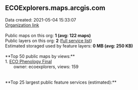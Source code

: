 <h2>ECOExplorers.maps.arcgis.com</h2> Data created: 2021-05-04 15:33:07 <br /><a target='new' href='https://ECOExplorers.maps.arcgis.com'>Organization link</a><br /><br />Public maps on this org: <b>1 (avg: 122 maps)</b><br />Public layers on this org: <b>2 </b>(<a target='new' href='https://services.arcgis.com/oZyufd8wpkc7rrKo/ArcGIS/rest/services'>full service list</a>)<br />Estimated storaged used by feature layers: <b>0 MB (avg: 250 KB)</b><br /><br />**Top 50 public maps by views:**<br />  1. <a target='new' href='https://www.arcgis.com/home/item.html?id=97e8c6367f574f76819d1d6841912077'>ECO Phenology Final</a> <br />  &nbsp;&nbsp;&nbsp;&nbsp; &nbsp;&nbsp;owner: ecoexplorers, views: 159<br /><br /><br />**Top 25 largest public feature services (estimated):**<br />